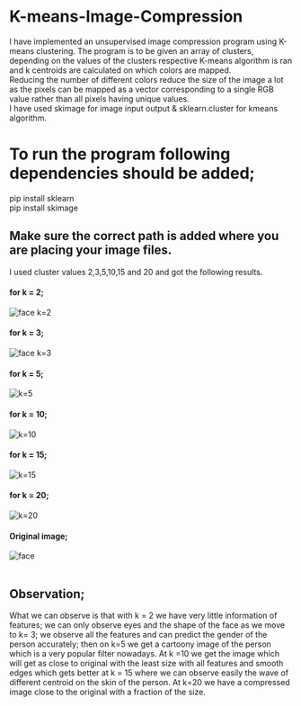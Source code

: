 # K-means-Image-Compression

I have implemented an unsupervised image compression program using K-means clustering. The program is to be given an array of clusters, depending on the values of the clusters respective K-means algorithm is ran and k centroids are calculated on which colors are mapped. <br/>
Reducing the number of different colors reduce the size of the image a lot as the pixels can be mapped as a vector corresponding to a single RGB value rather than all pixels having unique values. <br/>
I have used skimage for image input output & sklearn.cluster for kmeans algorithm.

# To run the program following dependencies should be added;
pip install sklearn <br/>
pip install skimage <br/>
## Make sure the correct path is added where you are placing your image files.

I used cluster values 2,3,5,10,15 and 20 and got the following results. <br/>

#### for k = 2; 
![face k=2](https://user-images.githubusercontent.com/83841336/145389208-5179080f-7396-41f5-936e-d38205e6df16.png)
#### for k = 3;
![face k=3](https://user-images.githubusercontent.com/83841336/145389232-87bd0adf-1066-48fe-9e30-dde57447a471.png)
#### for k = 5;
![k=5](https://user-images.githubusercontent.com/83841336/145389234-1d4fe489-a38a-4886-8178-71cfc93a5ebd.png)
#### for k = 10;
![k=10](https://user-images.githubusercontent.com/83841336/145389236-a35d04a5-c107-4ba7-90d6-ab74d1be423c.png)
#### for k = 15;
![k=15](https://user-images.githubusercontent.com/83841336/145389238-2bb32901-2a94-491c-b3c3-0c64a4bd89a3.png)
#### for k = 20;
![k=20](https://user-images.githubusercontent.com/83841336/145389230-39631614-ce52-4fed-85cc-66dd19a792b6.png)
#### Original image;
![face](https://user-images.githubusercontent.com/83841336/145388378-7b4d6a27-fbd6-4b75-a5c7-48414777fc82.jpg)
<br/><br/>
## Observation;
What we can observe is that with k = 2 we have very little information of features; we can only observe eyes and the shape of the face as we move to k= 3; we observe all the features and can predict the gender of the person accurately; then on k=5 we get a cartoony image of the person which is a very popular filter nowadays. At k =10 we get the image which will get as close to original with the least size with all features and smooth edges which gets better at k = 15 where we can observe easily the wave of different centroid on the skin of the person. At k=20 we have a compressed image close to the original with a fraction of the size.
